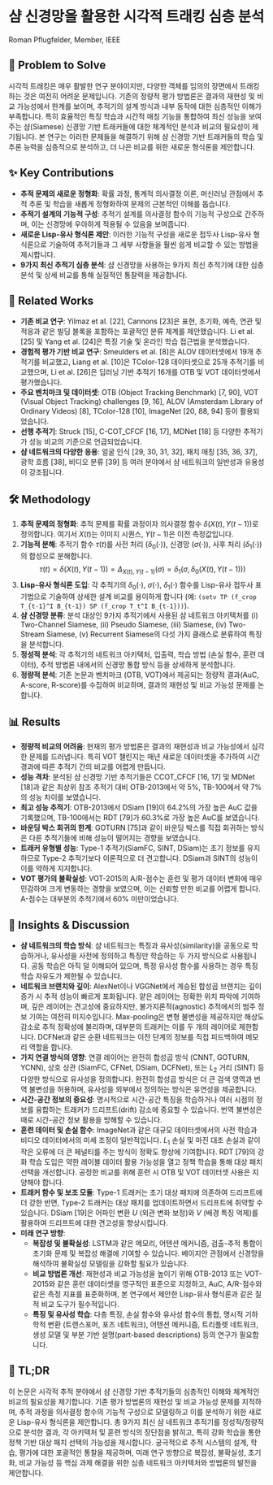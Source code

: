 # 샴 신경망을 활용한 시각적 트래킹 심층 분석

Roman Pflugfelder, Member, IEEE

## 🧩 Problem to Solve

시각적 트래킹은 매우 활발한 연구 분야이지만, 다양한 객체를 임의의 장면에서 트래킹하는 것은 여전히 어려운 문제입니다. 기존의 정량적 평가 방법론은 결과의 재현성 및 비교 가능성에서 한계를 보이며, 추적기의 설계 방식과 내부 동작에 대한 심층적인 이해가 부족합니다. 특히 효율적인 특징 학습과 시간적 매칭 기능을 통합하여 최신 성능을 보여주는 샴(Siamese) 신경망 기반 트래커들에 대한 체계적인 분석과 비교의 필요성이 제기됩니다. 본 연구는 이러한 문제들을 해결하기 위해 샴 신경망 기반 트래커들의 학습 및 추론 능력을 심층적으로 분석하고, 더 나은 비교를 위한 새로운 형식론을 제안합니다.

## ✨ Key Contributions

*   **추적 문제의 새로운 정형화**: 확률 과정, 통계적 의사결정 이론, 머신러닝 관점에서 추적 추론 및 학습을 새롭게 정형화하여 문제의 근본적인 이해를 돕습니다.
*   **추적기 설계의 기능적 구성**: 추적기 설계를 의사결정 함수의 기능적 구성으로 간주하며, 이는 신경망에 우아하게 적용될 수 있음을 보여줍니다.
*   **새로운 Lisp-유사 형식론 제안**: 이러한 기능적 구성을 새로운 접두사 Lisp-유사 형식론으로 기술하여 추적기들과 그 세부 사항들을 훨씬 쉽게 비교할 수 있는 방법을 제시합니다.
*   **9가지 최신 추적기 심층 분석**: 샴 신경망을 사용하는 9가지 최신 추적기에 대한 심층 분석 및 상세 비교를 통해 실질적인 통찰력을 제공합니다.

## 📎 Related Works

*   **기존 비교 연구**: Yilmaz et al. [22], Cannons [23]은 표현, 초기화, 예측, 연관 및 적응과 같은 빌딩 블록을 포함하는 포괄적인 분류 체계를 제안했습니다. Li et al. [25] 및 Yang et al. [24]은 특징 기술 및 온라인 학습 접근법을 분석했습니다.
*   **경험적 평가 기반 비교 연구**: Smeulders et al. [8]은 ALOV 데이터셋에서 19개 추적기를 비교했고, Liang et al. [10]은 TColor-128 데이터셋으로 25개 추적기를 비교했으며, Li et al. [26]은 딥러닝 기반 추적기 16개를 OTB 및 VOT 데이터셋에서 평가했습니다.
*   **주요 벤치마크 및 데이터셋**: OTB (Object Tracking Benchmark) [7, 90], VOT (Visual Object Tracking) challenges [9, 16], ALOV (Amsterdam Library of Ordinary Videos) [8], TColor-128 [10], ImageNet [20, 88, 94] 등이 활용되었습니다.
*   **선행 추적기**: Struck [15], C-COT_CFCF [16, 17], MDNet [18] 등 다양한 추적기가 성능 비교의 기준으로 언급되었습니다.
*   **샴 네트워크의 다양한 응용**: 얼굴 인식 [29, 30, 31, 32], 패치 매칭 [35, 36, 37], 광학 흐름 [38], 비디오 분류 [39] 등 여러 분야에서 샴 네트워크의 일반성과 유용성이 강조됩니다.

## 🛠️ Methodology

1.  **추적 문제의 정형화**: 추적 문제를 확률 과정이자 의사결정 함수 $\delta(X(t), Y(t-1))$로 정의합니다. 여기서 $X(t)$는 이미지 시퀀스, $Y(t-1)$은 이전 측정값입니다.
2.  **기능적 분해**: 추적기 함수 $\tau(t)$를 사전 처리 ($\delta_0(\cdot)$), 신경망 ($\sigma(\cdot)$), 사후 처리 ($\delta_1(\cdot)$)의 합성으로 분해합니다.
    $$ \tau(t) = \delta(X(t), Y(t-1)) = \Delta_{X(t),Y(t-1)}(\sigma) = \delta_1(\sigma, \delta_0(X(t),Y(t-1))) $$
3.  **Lisp-유사 형식론 도입**: 각 추적기의 $\delta_0(\cdot)$, $\sigma(\cdot)$, $\delta_1(\cdot)$ 함수를 Lisp-유사 접두사 표기법으로 기술하여 상세한 설계 비교를 용이하게 합니다 (예: `(setv TP (f_crop T_{t-1}^I B_{t-1}) SP (f_crop T_t^I B_{t-1}))`).
4.  **샴 신경망 분류**: 분석 대상인 9가지 추적기에서 사용된 샴 네트워크 아키텍처를 (i) Two-Channel Siamese, (ii) Pseudo Siamese, (iii) Siamese, (iv) Two-Stream Siamese, (v) Recurrent Siamese의 다섯 가지 클래스로 분류하여 특징을 분석합니다.
5.  **정성적 분석**: 각 추적기의 네트워크 아키텍처, 입출력, 학습 방법 (손실 함수, 훈련 데이터), 추적 방법론 내에서의 신경망 통합 방식 등을 상세하게 분석합니다.
6.  **정량적 분석**: 기존 논문과 벤치마크 (OTB, VOT)에서 제공되는 정량적 결과(AuC, A-score, R-score)를 수집하여 비교하며, 결과의 재현성 및 비교 가능성 문제를 논합니다.

## 📊 Results

*   **정량적 비교의 어려움**: 현재의 평가 방법론은 결과의 재현성과 비교 가능성에서 심각한 문제를 드러냅니다. 특히 VOT 챌린지는 매년 새로운 데이터셋을 추가하여 시간 경과에 따른 추적기 간의 비교를 어렵게 만듭니다.
*   **성능 격차**: 분석된 샴 신경망 기반 추적기들은 CCOT\_CFCF [16, 17] 및 MDNet [18]과 같은 최상위 참조 추적기 대비 OTB-2013에서 약 5%, TB-100에서 약 7%의 성능 차이를 보였습니다.
*   **최고 성능 추적기**: OTB-2013에서 DSiam [19]이 64.2%의 가장 높은 AuC 값을 기록했으며, TB-100에서는 RDT [79]가 60.3%로 가장 높은 AuC를 보였습니다.
*   **바운딩 박스 회귀의 한계**: GOTURN [75]과 같이 바운딩 박스를 직접 회귀하는 방식은 다른 추적기들에 비해 성능이 떨어지는 경향을 보였습니다.
*   **트래커 유형별 성능**: Type-1 추적기(SiamFC, SINT, DSiam)는 초기 정보를 유지하므로 Type-2 추적기보다 이론적으로 더 견고합니다. DSiam과 SINT의 성능이 이를 약하게 지지합니다.
*   **VOT 평가의 불확실성**: VOT-2015의 A/R-점수는 훈련 및 평가 데이터 변화에 매우 민감하여 크게 변동하는 경향을 보였으며, 이는 신뢰할 만한 비교를 어렵게 합니다. A-점수는 대부분의 추적기에서 60% 미만이었습니다.

## 🧠 Insights & Discussion

*   **샴 네트워크의 학습 방식**: 샴 네트워크는 특징과 유사성(similarity)을 공동으로 학습하거나, 유사성을 사전에 정의하고 특징만 학습하는 두 가지 방식으로 사용됩니다. 공동 학습은 아직 덜 이해되어 있으며, 특정 유사성 함수를 사용하는 경우 특징 학습 자유도가 제한될 수 있습니다.
*   **네트워크 브랜치와 깊이**: AlexNet이나 VGGNet에서 계승된 합성곱 브랜치는 깊이 증가 시 추적 성능이 빠르게 포화됩니다. 얕은 레이어는 정확한 위치 파악에 기여하며, 깊은 레이어는 견고성에 중요하지만, 불가지론적(agnostic) 추적에서의 범주 정보 기여는 여전히 미지수입니다. Max-pooling은 변형 불변성을 제공하지만 해상도 감소로 추적 정확성에 불리하며, 대부분의 트래커는 이를 두 개의 레이어로 제한합니다. DCFNet과 같은 순환 네트워크는 이전 단계의 정보를 직접 피드백하여 메모리 역할을 합니다.
*   **가지 연결 방식의 영향**: 연결 레이어는 완전히 합성곱 방식 (CNNT, GOTURN, YCNN), 상호 상관 (SiamFC, CFNet, DSiam, DCFNet), 또는 $L_2$ 거리 (SINT) 등 다양한 방식으로 유사성을 정의합니다. 완전히 합성곱 방식은 더 큰 검색 영역과 번역 불변성을 허용하며, 유사성을 외부에서 정의하는 방식은 유연성을 제공합니다.
*   **시간-공간 정보의 중요성**: 명시적으로 시간-공간 특징을 학습하거나 여러 시점의 정보를 융합하는 트래커가 드리프트(drift) 감소에 중요할 수 있습니다. 번역 불변성은 때로 시간-공간 정보 활용을 방해할 수 있습니다.
*   **훈련 데이터 및 손실 함수**: ImageNet과 같은 대규모 데이터셋에서의 사전 학습과 비디오 데이터에서의 미세 조정이 일반적입니다. $L_1$ 손실 및 마진 대조 손실과 같이 작은 오류에 더 큰 페널티를 주는 방식이 정확도 향상에 기여합니다. RDT [79]의 강화 학습 도입은 약한 레이블 데이터 활용 가능성을 열고 정책 학습을 통해 대상 패치 선택을 개선합니다. 공정한 비교를 위해 훈련 시 OTB 및 VOT 데이터셋 사용은 지양해야 합니다.
*   **트래커 함수 및 보조 모듈**: Type-1 트래커는 초기 대상 패치에 의존하여 드리프트에 더 강한 반면, Type-2 트래커는 대상 패치를 업데이트하면서 드리프트에 취약할 수 있습니다. DSiam [19]은 어파인 변환 $U$ (외관 변화 보정)와 $V$ (배경 특징 억제)를 활용하여 드리프트에 대한 견고성을 향상시킵니다.
*   **미래 연구 방향**:
    *   **복잡성 및 불확실성**: LSTM과 같은 메모리, 어텐션 메커니즘, 검출-추적 통합이 초기화 문제 및 복잡성 해결에 기여할 수 있습니다. 베이지안 관점에서 신경망을 해석하여 불확실성 모델링을 강화할 필요가 있습니다.
    *   **비교 방법론 개선**: 재현성과 비교 가능성을 높이기 위해 OTB-2013 또는 VOT-2015와 같은 훈련 데이터셋을 영구적인 표준으로 지정하고, AuC, A/R-점수와 같은 측정 지표를 표준화하며, 본 연구에서 제안한 Lisp-유사 형식론과 같은 질적 비교 도구가 필수적입니다.
    *   **특징 및 유사성 학습**: 다층 특징, 손실 함수와 유사성 함수의 통합, 명시적 기하학적 변환 (트랜스포머, 포즈 네트워크), 어텐션 메커니즘, 트리플렛 네트워크, 생성 모델 및 부분 기반 설명(part-based descriptions) 등의 연구가 필요합니다.

## 📌 TL;DR

이 논문은 시각적 추적 분야에서 샴 신경망 기반 추적기들의 심층적인 이해와 체계적인 비교의 필요성을 제기합니다. 기존 평가 방법론의 재현성 및 비교 가능성 문제를 지적하며, 추적 과정을 의사결정 함수의 기능적 구성으로 모델링하고 이를 분석하기 위한 새로운 Lisp-유사 형식론을 제안합니다. 총 9가지 최신 샴 네트워크 추적기를 정성적/정량적으로 분석한 결과, 각 아키텍처 및 훈련 방식의 장단점을 밝히고, 특히 강화 학습을 통한 정책 기반 대상 패치 선택의 가능성을 제시합니다. 궁극적으로 추적 시스템의 설계, 학습, 평가에 대한 포괄적인 통찰을 제공하며, 미래 연구 방향으로 복잡성, 불확실성, 초기화, 비교 가능성 등 핵심 과제 해결을 위한 심층 네트워크 아키텍처와 방법론의 발전을 제안합니다.